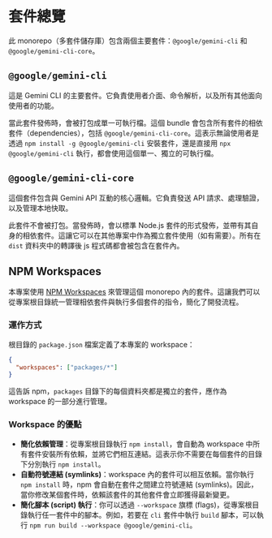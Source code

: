 # 套件總覽

此 monorepo（多套件儲存庫）包含兩個主要套件：`@google/gemini-cli` 和 `@google/gemini-cli-core`。

## `@google/gemini-cli`

這是 Gemini CLI 的主要套件。它負責使用者介面、命令解析，以及所有其他面向使用者的功能。

當此套件發佈時，會被打包成單一可執行檔。這個 bundle 會包含所有套件的相依套件（dependencies），包括 `@google/gemini-cli-core`。這表示無論使用者是透過 `npm install -g @google/gemini-cli` 安裝套件，還是直接用 `npx @google/gemini-cli` 執行，都會使用這個單一、獨立的可執行檔。

## `@google/gemini-cli-core`

這個套件包含與 Gemini API 互動的核心邏輯。它負責發送 API 請求、處理驗證，以及管理本地快取。

此套件不會被打包。當發佈時，會以標準 Node.js 套件的形式發佈，並帶有其自身的相依套件。這讓它可以在其他專案中作為獨立套件使用（如有需要）。所有在 `dist` 資料夾中的轉譯後 js 程式碼都會被包含在套件內。

## NPM Workspaces

本專案使用 [NPM Workspaces](https://docs.npmjs.com/cli/v10/using-npm/workspaces) 來管理這個 monorepo 內的套件。這讓我們可以從專案根目錄統一管理相依套件與執行多個套件的指令，簡化了開發流程。

### 運作方式

根目錄的 `package.json` 檔案定義了本專案的 workspace：

```json
{
  "workspaces": ["packages/*"]
}
```

這告訴 npm，`packages` 目錄下的每個資料夾都是獨立的套件，應作為 workspace 的一部分進行管理。

### Workspace 的優點

- **簡化依賴管理**：從專案根目錄執行 `npm install`，會自動為 workspace 中所有套件安裝所有依賴，並將它們相互連結。這表示你不需要在每個套件的目錄下分別執行 `npm install`。
- **自動符號連結 (symlinks)**：workspace 內的套件可以相互依賴。當你執行 `npm install` 時，npm 會自動在套件之間建立符號連結 (symlinks)。因此，當你修改某個套件時，依賴該套件的其他套件會立即獲得最新變更。
- **簡化腳本 (script) 執行**：你可以透過 `--workspace` 旗標 (flags)，從專案根目錄執行任一套件中的腳本。例如，若要在 `cli` 套件中執行 `build` 腳本，可以執行 `npm run build --workspace @google/gemini-cli`。
